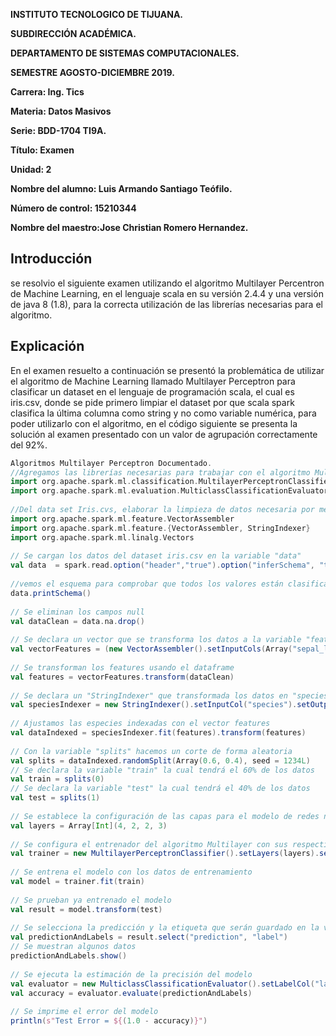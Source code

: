 **INSTITUTO TECNOLOGICO DE TIJUANA.**

**SUBDIRECCIÓN ACADÉMICA.**

**DEPARTAMENTO DE SISTEMAS COMPUTACIONALES.**

**SEMESTRE AGOSTO-DICIEMBRE 2019.**

**Carrera: Ing. Tics**

**Materia: Datos Masivos**

**Serie: BDD-1704 TI9A.**

**Título: Examen**

**Unidad: 2**

**Nombre del alumno: Luis Armando Santiago Teófilo.**

**Número de control: 15210344**

**Nombre del maestro:Jose Christian Romero Hernandez.**



## Introducción
se resolvio el siguiente examen utilizando el algoritmo Multilayer Percentron de Machine Learning, en el lenguaje scala 
en su versión 2.4.4 y una versión de java 8 (1.8), para la correcta utilización de las librerías necesarias para el algoritmo.

## Explicación
En el examen resuelto a continuación se presentó la problemática de utilizar el algoritmo de Machine Learning llamado
Multilayer Perceptron para clasificar un dataset en el lenguaje de programación scala, el cual es iris.csv, donde se pide 
primero limpiar el dataset por que scala spark clasifica la última columna como string y no como variable numérica, 
para poder utilizarlo con el algoritmo, en el código siguiente se presenta la solución al examen presentado con un valor
de agrupación correctamente del 92%. 

```scala
Algoritmos Multilayer Perceptron Documentado.
//Agregamos las librerías necesarias para trabajar con el algoritmo Multilayer Perceptron.
import org.apache.spark.ml.classification.MultilayerPerceptronClassifier
import org.apache.spark.ml.evaluation.MulticlassClassificationEvaluator
 
//Del data set Iris.cvs, elaborar la limpieza de datos necesaria por medio de un script en scala spark, importamos las librerias necesarias para la limpieza.
import org.apache.spark.ml.feature.VectorAssembler
import org.apache.spark.ml.feature.{VectorAssembler, StringIndexer}
import org.apache.spark.ml.linalg.Vectors
 
// Se cargan los datos del dataset iris.csv en la variable "data"
val data  = spark.read.option("header","true").option("inferSchema", "true").format("csv").load("iris.csv")
 
//vemos el esquema para comprobar que todos los valores están clasificados correctamente en el dataset
data.printSchema()
 
// Se eliminan los campos null
val dataClean = data.na.drop()
 
// Se declara un vector que se transforma los datos a la variable "features"
val vectorFeatures = (new VectorAssembler().setInputCols(Array("sepal_length","sepal_width", "petal_length","petal_width")).setOutputCol("features"))
 
// Se transforman los features usando el dataframe
val features = vectorFeatures.transform(dataClean)
 
// Se declara un "StringIndexer" que transformada los datos en "species" en datos numéricos
val speciesIndexer = new StringIndexer().setInputCol("species").setOutputCol("label")
 
// Ajustamos las especies indexadas con el vector features
val dataIndexed = speciesIndexer.fit(features).transform(features)
 
// Con la variable "splits" hacemos un corte de forma aleatoria
val splits = dataIndexed.randomSplit(Array(0.6, 0.4), seed = 1234L)
// Se declara la variable "train" la cual tendrá el 60% de los datos
val train = splits(0)
// Se declara la variable "test" la cual tendrá el 40% de los datos
val test = splits(1)
 
// Se establece la configuración de las capas para el modelo de redes neuronales artificiales
val layers = Array[Int](4, 2, 2, 3)
 
// Se configura el entrenador del algoritmo Multilayer con sus respectivos parámetros
val trainer = new MultilayerPerceptronClassifier().setLayers(layers).setBlockSize(128).setSeed(1234L).setMaxIter(100)
 
// Se entrena el modelo con los datos de entrenamiento
val model = trainer.fit(train)
 
// Se prueban ya entrenado el modelo
val result = model.transform(test)
 
// Se selecciona la predicción y la etiqueta que serán guardado en la variable
val predictionAndLabels = result.select("prediction", "label")
// Se muestran algunos datos
predictionAndLabels.show()
 
// Se ejecuta la estimación de la precisión del modelo
val evaluator = new MulticlassClassificationEvaluator().setLabelCol("label").setPredictionCol("prediction").setMetricName("accuracy")
val accuracy = evaluator.evaluate(predictionAndLabels)
 
// Se imprime el error del modelo
println(s"Test Error = ${(1.0 - accuracy)}")
```
